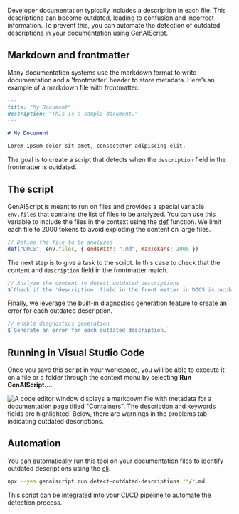 
Developer documentation typically includes a description in each file. This descriptions can become outdated, leading to confusion and incorrect information. To prevent this, you can automate the detection of outdated descriptions in your documentation using GenAIScript.

## Markdown and frontmatter

Many documentation systems use the markdown format to write documentation and a 'frontmatter' header to store metadata. Here’s an example of a markdown file with frontmatter:

```markdown
---
title: "My Document"
description: "This is a sample document."
---

# My Document

Lorem ipsum dolor sit amet, consectetur adipiscing elit.
```

The goal is to create a script that detects when the `description` field in the frontmatter is outdated.

## The script

GenAIScript is meant to run on files and provides a special variable `env.files` that contains the list of files to be analyzed. You can use this variable to include the files in the context using the [def](/genaiscript/reference/scripts/context) function. We limit each file to 2000 tokens to avoid exploding the content on large files.

```js title="detect-outdated-descriptions.genai.mjs"
// Define the file to be analyzed
def("DOCS", env.files, { endsWith: ".md", maxTokens: 2000 })
```

The next step is to give a task to the script. In this case to check that the content and `description` field in the frontmatter match.

```js
// Analyze the content to detect outdated descriptions
$`Check if the 'description' field in the front matter in DOCS is outdated.`
```

Finally, we leverage the built-in diagnostics generation feature to create an error for each outdated description.

```js
// enable diagnostics generation
$`Generate an error for each outdated description.`
```

## Running in Visual Studio Code

Once you save this script in your workspace, you will be able to execute it on a file or a folder through the context menu
by selecting **Run GenAIScript...**.

![A code editor window displays a markdown file with metadata for a documentation page titled "Containers". The description and keywords fields are highlighted. Below, there are warnings in the problems tab indicating outdated descriptions.](../../../assets/detect-outdated-descriptions.png)

## Automation

You can automatically run this tool on your documentation files to identify outdated descriptions using the [cli](/genaiscript/reference/cli).

```sh
npx --yes genaiscript run detect-outdated-descriptions **/*.md
```

This script can be integrated into your CI/CD pipeline to automate the detection process.
